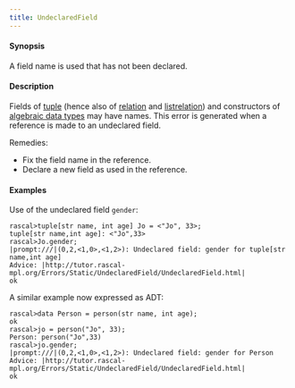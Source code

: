 ```yaml
---
title: UndeclaredField
---
```


#### Synopsis

A field name is used that has not been declared.

#### Description

Fields of [tuple](../../../../Rascal/Expressions/Values/Tuple/index.md) (hence also of [relation](../../../../Rascal/Expressions/Values/Relation/index.md)
 and [listrelation](../../../../Rascal/Expressions/Values/ListRelation/index.md))
and constructors of [algebraic data types](../../../../Rascal/Declarations/AlgebraicDataType/index.md) may have names.
This error is generated when a reference is made to an undeclared field.

Remedies:

*  Fix the field name in the reference.
*  Declare a new field as used in the reference.

#### Examples

Use of the undeclared field `gender`:

```rascal-shell ,error
rascal>tuple[str name, int age] Jo = <"Jo", 33>;
tuple[str name,int age]: <"Jo",33>
rascal>Jo.gender;
|prompt:///|(0,2,<1,0>,<1,2>): Undeclared field: gender for tuple[str name,int age]
Advice: |http://tutor.rascal-mpl.org/Errors/Static/UndeclaredField/UndeclaredField.html|
ok
```
A similar example now expressed as ADT:

```rascal-shell ,error
rascal>data Person = person(str name, int age);
ok
rascal>jo = person("Jo", 33);
Person: person("Jo",33)
rascal>jo.gender;
|prompt:///|(0,2,<1,0>,<1,2>): Undeclared field: gender for Person
Advice: |http://tutor.rascal-mpl.org/Errors/Static/UndeclaredField/UndeclaredField.html|
ok
```



